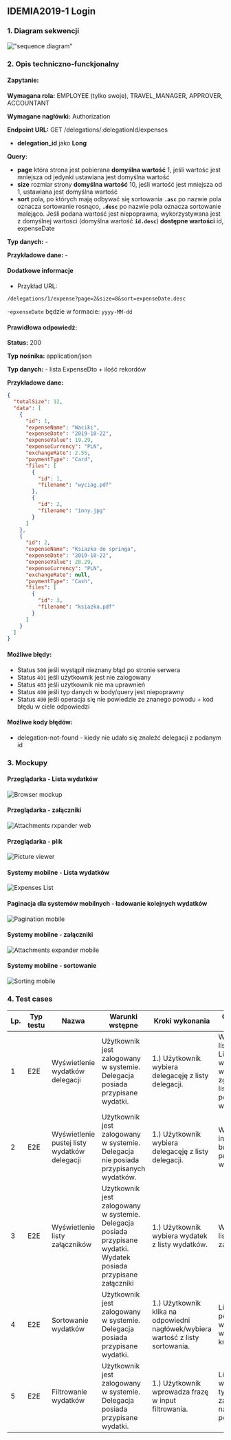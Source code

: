 ## IDEMIA2019-1 Login

### 1. Diagram sekwencji

!["sequence diagram"](http://www.plantuml.com/plantuml/svg/SoWkIImgAStDKGZ8JyfCBQeAhqn9BCdEv7BEoKpDAz6rSqdDIKrFBCdCpmjEBIhBJ4wrgdPt3QbLI4yjSQqeICqhJYtMqEJ2K8MiCIYr8ByuioI_gD8ANHUc4YmsOZCTQWgK3pBNBJC7R2XK1bqbmWPanHYIw2QZ6KUawo21n-MGcfS235ek0000)

### 2. Opis techniczno-funckjonalny

#### Zapytanie:

**Wymagana rola:** EMPLOYEE (tylko swoje), TRAVEL_MANAGER, APPROVER, ACCOUNTANT

**Wymagane nagłówki:** Authorization

**Endpoint URL:** GET /delegations/:delegationId/expenses

- **delegation_id** jako **Long**

**Query:**

- **page** która strona jest pobierana **domyślna wartość** 1, jeśli wartośc jest mniejsza od jedynki ustawiana jest domyślna wartość
- **size** rozmiar strony **domyślna wartość** 10, jeśli wartość jest mniejsza od 1, ustawiana jest domyślna wartość
- **sort** pola, po których mają odbywać się sortowania **`.asc`** po nazwie pola oznacza sortowanie rosnąco, **`.desc`** po nazwie pola oznacza sortowanie malejąco. 
Jeśli podana wartość jest niepoprawna, wykorzystywana jest z domyślnej wartosci (domyślna wartość **`id.desc`**) **dostępne wartości** id, expenseDate

**Typ danych:** -

**Przykładowe dane:** -

#### Dodatkowe informacje

- Przykład URL:

```
/delegations/1/expense?page=2&size=8&sort=expenseDate.desc
```

-`epxenseDate` będzie w formacie: `yyyy-MM-dd`

#### Prawidłowa odpowiedź:

**Status:** 200

**Typ nośnika:** application/json

**Typ danych:** - lista ExpenseDto + ilość rekordów

**Przykładowe dane:**

```json
{
  "totalSize": 12,
  "data": [
    {
      "id": 1,
      "expenseName": "Waciki",
      "expenseDate": "2019-10-22",
      "expenseValue": 19.29,
      "expenseCurrency": "PLN",
      "exchangeRate": 2.55,
      "paymentType": "Card",
      "files": [
        {
          "id": 1,
          "filename": "wyciag.pdf"
        },
        {
          "id": 2,
          "filename": "inny.jpg"
        }
      ]
    },
    {
      "id": 2,
      "expenseName": "Ksiazka do springa",
      "expenseDate": "2019-10-22",
      "expenseValue": 28.29,
      "expenseCurrency": "PLN",
      "exchangeRate": null,
      "paymentType": "Cash",
      "files": [
        {
          "id": 3,
          "filename": "ksiazka.pdf"
        }
      ]
    }
  ]
}
```

#### Możliwe błędy:

- Status `500` jeśli wystąpił nieznany błąd po stronie serwera
- Status `401` jeśli użytkownik jest nie zalogowany
- Status `403` jeśli uzytkownik nie ma uprawnień
- Status `400` jeśli typ danych w body/query jest niepoprawny
- Status `400` jeśli operacja się nie powiedzie ze znanego powodu + kod błędu w ciele odpowiedzi

#### Możliwe kody błędów:

- delegation-not-found - kiedy nie udało się znaleźć delegacji z podanym id

### 3. Mockupy

#### Przeglądarka - Lista wydatków

![Browser mockup](mockupy/expenses_list_web.png?raw=true "Browser")

#### Przeglądarka - załączniki

![Attachments rxpander web](mockupy/attachment_expander_web.png?raw=true "Attachments expander web")

#### Przeglądarka - plik

![Picture viewer](mockupy/picture_viewer_web.png?raw=true "Picture viewer")

#### Systemy mobilne - Lista wydatków

![Expenses List](mockupy/expenses_list_mobile.png?raw=true "Expenses List")

#### Paginacja dla systemów mobilnych - ładowanie kolejnych wydatków

![Pagination mobile](mockupy/loading_expenses_mobile.png?raw=true "Pagination mobile")

#### Systemy mobilne - załączniki

![Attachments expander mobile](mockupy/attachment_expander_mobile.png?raw=true "Attachment Expander mobile")

#### Systemy mobilne - sortowanie

![Sorting mobile](mockupy/sorting-mobile.png?raw=true "Sorting mobile")

### 4. Test cases

| Lp. | Typ testu | Nazwa                                        | Warunki wstępne                                                                                                    | Kroki wykonania                                                                 | Oczekiwany rezultat                                                                                 |
| --- | --------- | -------------------------------------------- | ------------------------------------------------------------------------------------------------------------------ | ------------------------------------------------------------------------------- | --------------------------------------------------------------------------------------------------- |
| 1   | E2E       | Wyświetlenie wydatków delegacji              | Użytkownik jest zalogowany w systemie. Delegacja posiada przypisane wydatki.                                       | 1.) Użytkownik wybiera delegacęję z listy delegacji.                            | Wyswietla się lista delegacji. Liczba wyświetlonych wydatków zgadza się z listą pobranych wydatków. |
| 2   | E2E       | Wyświetlenie pustej listy wydatków delegacji | Użytkownik jest zalogowany w systemie. Delegacja nie posiada przypisanych wydatków.                                | 1.) Użytkownik wybiera delegacęję z listy delegacji.                            | Wyswietla informacja o braku przypisanych wydatków                                                  |
| 3   | E2E       | Wyświetlenie listy załączników               | Użytkownik jest zalogowany w systemie. Delegacja posiada przypisane wydatki. Wydatek posiada przypisane załączniki | 1.) Użytkownik wybiera wydatek z listy wydatków.                                | Wyświetla się lista załączników                                                                     |
| 4   | E2E       | Sortowanie wydatków                          | Użytkownik jest zalogowany w systemie. Delegacja posiada przypisane wydatki.                                       | 1.) Użytkownik klika na odpowiedni nagłówek/wybiera wartość z listy sortowania. | Lista zostaje posortowana według wybranego kryterium                                                |
| 5   | E2E       | Filtrowanie wydatków                         | Użytkownik jest zalogowany w systemie. Delegacja posiada przypisane wydatki.                                       | 1.) Użytkownik wprowadza frazę w input filtrowania.                             | Lista wyświetla tylko elementy zawierające w nazwie podaną frazę                                    |
